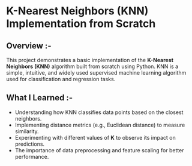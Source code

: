 # K-Nearest Neighbors (KNN) Implementation from Scratch

## Overview :-

This project demonstrates a basic implementation of the **K-Nearest Neighbors (KNN)** algorithm built from scratch using Python. 
KNN is a simple, intuitive, and widely used supervised machine learning algorithm used for classification and regression tasks.

## What I Learned :-

- Understanding how KNN classifies data points based on the closest neighbors.
- Implementing distance metrics (e.g., Euclidean distance) to measure similarity.
- Experimenting with different values of **K** to observe its impact on predictions.
- The importance of data preprocessing and feature scaling for better performance.
